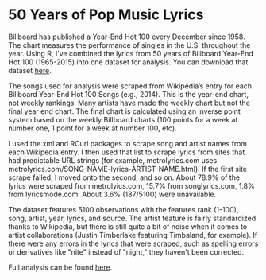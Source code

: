 # 50 Years of Pop Music Lyrics  
Billboard has published a Year-End Hot 100 every December since 1958. The chart measures the performance of singles in the U.S. throughout the year. Using R, I’ve combined the lyrics from 50 years of Billboard Year-End Hot 100 (1965-2015) into one dataset for analysis. You can download that dataset [here](https://github.com/walkerkq/musiclyrics/blob/master/billboard_lyrics_1964-2015.csv).
  
The songs used for analysis were scraped from Wikipedia’s entry for each Billboard Year-End Hot 100 Songs (e.g., 2014). This is the year-end chart, not weekly rankings. Many artists have made the weekly chart but not the final year end chart. The final chart is calculated using an inverse point system based on the weekly Billboard charts (100 points for a week at number one, 1 point for a week at number 100, etc).
  
I used the xml and RCurl packages to scrape song and artist names from each Wikipedia entry. I then used that list to scrape lyrics from sites that had predictable URL strings (for example, metrolyrics.com uses metrolyrics.com/SONG-NAME-lyrics-ARTIST-NAME.html). If the first site scrape failed, I moved onto the second, and so on. About 78.9% of the lyrics were scraped from metrolyics.com, 15.7% from songlyrics.com, 1.8% from lyricsmode.com. About 3.6% (187/5100) were unavailable.
  
The dataset features 5100 observations with the features rank (1-100), song, artist, year, lyrics, and source. The artist feature is fairly standardized thanks to Wikipedia, but there is still quite a bit of noise when it comes to artist collaborations (Justin Timberlake featuring Timbaland, for example). If there were any errors in the lyrics that were scraped, such as spelling errors or derivatives like "nite" instead of "night," they haven't been corrected.  

Full analysis can be found [here](http://kaylinwalker.com/50-years-of-pop-music/).
